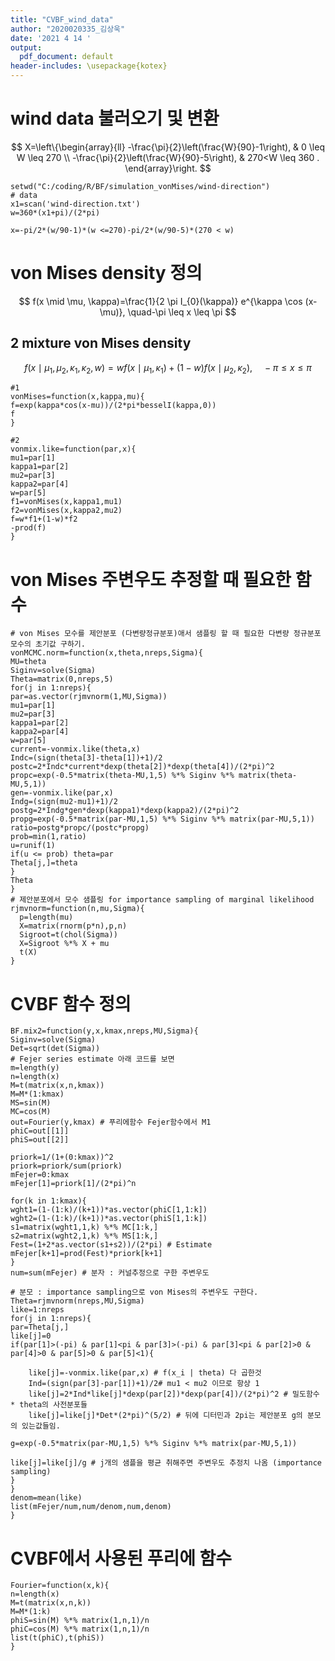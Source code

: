 ```yaml
---
title: "CVBF_wind_data"
author: "2020020335_김상욱"
date: '2021 4 14 '
output:
  pdf_document: default
header-includes: \usepackage{kotex}
---
```


# wind data 불러오기 및 변환

$$
X=\left\{\begin{array}{ll}
-\frac{\pi}{2}\left(\frac{W}{90}-1\right), & 0 \leq W \leq 270 \\
-\frac{\pi}{2}\left(\frac{W}{90}-5\right), & 270<W \leq 360 .
\end{array}\right.
$$

```{r}
setwd("C:/coding/R/BF/simulation_vonMises/wind-direction")
# data
x1=scan('wind-direction.txt')
w=360*(x1+pi)/(2*pi)

x=-pi/2*(w/90-1)*(w <=270)-pi/2*(w/90-5)*(270 < w)
```
# von Mises density 정의

$$
f(x \mid \mu, \kappa)=\frac{1}{2 \pi I_{0}(\kappa)} e^{\kappa \cos (x-\mu)}, \quad-\pi \leq x \leq \pi
$$
## 2 mixture von Mises density
$$
f\left(x \mid \mu_{1}, \mu_{2}, \kappa_{1}, \kappa_{2}, w\right)=w f\left(x \mid \mu_{1}, \kappa_{1}\right)+(1-w) f\left(x \mid \mu_{2}, \kappa_{2}\right), \quad-\pi \leq x \leq \pi
$$
```{r}
#1
vonMises=function(x,kappa,mu){
f=exp(kappa*cos(x-mu))/(2*pi*besselI(kappa,0))
f
}

#2
vonmix.like=function(par,x){
mu1=par[1]
kappa1=par[2]
mu2=par[3]
kappa2=par[4]
w=par[5]
f1=vonMises(x,kappa1,mu1)
f2=vonMises(x,kappa2,mu2)
f=w*f1+(1-w)*f2
-prod(f)
}
```

# von Mises 주변우도 추정할 때 필요한 함수

```{r}
# von Mises 모수를 제안분포 (다변량정규분포)애서 샘플링 할 때 필요한 다변량 정규분포 모수의 초기값 구하기.
vonMCMC.norm=function(x,theta,nreps,Sigma){
MU=theta
Siginv=solve(Sigma)
Theta=matrix(0,nreps,5)
for(j in 1:nreps){
par=as.vector(rjmvnorm(1,MU,Sigma))
mu1=par[1]
mu2=par[3]
kappa1=par[2]
kappa2=par[4]
w=par[5]
current=-vonmix.like(theta,x)
Indc=(sign(theta[3]-theta[1])+1)/2
postc=2*Indc*current*dexp(theta[2])*dexp(theta[4])/(2*pi)^2
propc=exp(-0.5*matrix(theta-MU,1,5) %*% Siginv %*% matrix(theta-MU,5,1))
gen=-vonmix.like(par,x)
Indg=(sign(mu2-mu1)+1)/2
postg=2*Indg*gen*dexp(kappa1)*dexp(kappa2)/(2*pi)^2
propg=exp(-0.5*matrix(par-MU,1,5) %*% Siginv %*% matrix(par-MU,5,1))
ratio=postg*propc/(postc*propg)
prob=min(1,ratio)
u=runif(1)
if(u <= prob) theta=par
Theta[j,]=theta
}
Theta
}
# 제안분포에서 모수 샘플링 for importance sampling of marginal likelihood
rjmvnorm=function(n,mu,Sigma){
  p=length(mu)
  X=matrix(rnorm(p*n),p,n)
  Sigroot=t(chol(Sigma))
  X=Sigroot %*% X + mu
  t(X)
}
```


# CVBF 함수 정의

```{r}
BF.mix2=function(y,x,kmax,nreps,MU,Sigma){
Siginv=solve(Sigma)
Det=sqrt(det(Sigma))
# Fejer series estimate 아래 코드를 보면 
m=length(y)
n=length(x)
M=t(matrix(x,n,kmax))
M=M*(1:kmax)
MS=sin(M)
MC=cos(M)
out=Fourier(y,kmax) # 푸리에함수 Fejer함수에서 M1
phiC=out[[1]]
phiS=out[[2]]

priork=1/(1+(0:kmax))^2
priork=priork/sum(priork)
mFejer=0:kmax
mFejer[1]=priork[1]/(2*pi)^n

for(k in 1:kmax){
wght1=(1-(1:k)/(k+1))*as.vector(phiC[1,1:k])
wght2=(1-(1:k)/(k+1))*as.vector(phiS[1,1:k])
s1=matrix(wght1,1,k) %*% MC[1:k,]
s2=matrix(wght2,1,k) %*% MS[1:k,]
Fest=(1+2*as.vector(s1+s2))/(2*pi) # Estimate
mFejer[k+1]=prod(Fest)*priork[k+1]
}
num=sum(mFejer) # 분자 : 커널추정으로 구한 주변우도

# 분모 : importance sampling으로 von Mises의 주변우도 구한다.
Theta=rjmvnorm(nreps,MU,Sigma)
like=1:nreps
for(j in 1:nreps){
par=Theta[j,]
like[j]=0
if(par[1]>(-pi) & par[1]<pi & par[3]>(-pi) & par[3]<pi & par[2]>0 & par[4]>0 & par[5]>0 & par[5]<1){

    like[j]=-vonmix.like(par,x) # f(x_i | theta) 다 곱한것
    Ind=(sign(par[3]-par[1])+1)/2# mu1 < mu2 이므로 항상 1
    like[j]=2*Ind*like[j]*dexp(par[2])*dexp(par[4])/(2*pi)^2 # 밀도함수 * theta의 사전분포들
    like[j]=like[j]*Det*(2*pi)^(5/2) # 뒤에 디터민과 2pi는 제안분포 g의 분모의 있는값들임.

g=exp(-0.5*matrix(par-MU,1,5) %*% Siginv %*% matrix(par-MU,5,1))

like[j]=like[j]/g # j개의 샘플을 평균 취해주면 주변우도 추정치 나옴 (importance sampling)
}
}
denom=mean(like)
list(mFejer/num,num/denom,num,denom)
}
```

# CVBF에서 사용된 푸리에 함수

```{r}
Fourier=function(x,k){
n=length(x)
M=t(matrix(x,n,k))
M=M*(1:k)
phiS=sin(M) %*% matrix(1,n,1)/n
phiC=cos(M) %*% matrix(1,n,1)/n
list(t(phiC),t(phiS))
}
```


